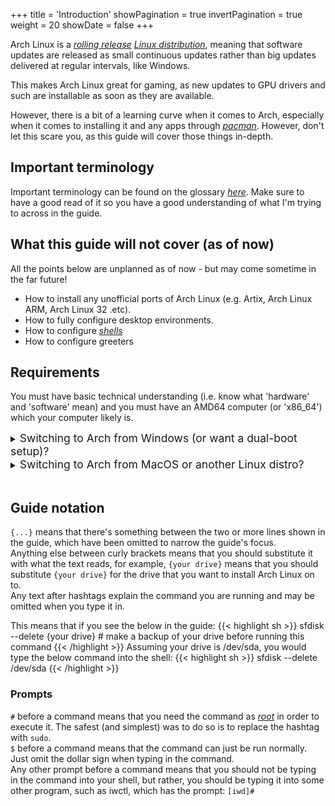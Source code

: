 +++
title = 'Introduction'
showPagination = true
invertPagination = true
weight = 20
showDate = false
+++

Arch Linux is a [_rolling release_](/arch-install-guide/glossary/package-manager) [_Linux distribution_](/arch-install-guide/glossary/distro), meaning that software updates are released as small continuous updates rather than big updates delivered at regular intervals, like Windows. 

This makes Arch Linux great for gaming, as new updates to GPU drivers and such are installable as soon as they are available. 

However, there is a bit of a learning curve when it comes to Arch, especially when it comes to installing it and any apps through [_pacman_](/arch-install-guide/glossary/package-manager). However, don't let this scare you, as this guide will cover those things in-depth.

## Important terminology

Important terminology can be found on the glossary [_here_](../glossary/). Make sure to have a good read of it so you have a good understanding of what I'm trying to across in the guide.

## What this guide will not cover (as of now)

All the points below are unplanned as of now - but may come sometime in the far future!

- How to install any unofficial ports of Arch Linux (e.g. Artix, Arch Linux ARM, Arch Linux 32 .etc).
- How to fully configure desktop environments.
- How to configure [_shells_](/arch-install-guide/glossary/shell)
- How to configure greeters

## Requirements

You must have basic technical understanding (i.e. know what 'hardware' and 'software' mean) and you must have an AMD64 computer (or 'x86_64') which your computer likely is.

<details>
    <summary><span style="font-size:1.25em;">Switching to Arch from Windows (or want a dual-boot setup)?</span></summary>

Hit the Windows Key and R on your keyboard at the same time, a dialog like the below should appear on the bottom left of your screen:
![](/images/arch-install-guide/run_dialog.png)

In it, type `cmd.exe`, and hit enter.
A window like the below should appear:
![](/images/arch-install-guide/cmd.png)

In that, enter the below command:
{{< highlight cmd >}} echo %PROCESSOR_ARCHITECTURE% {{< /highlight >}}
If it returns `AMD64`, you're all good to go.

</details>

<details>
    <summary><span style="font-size:1.25em;">Switching to Arch from MacOS or another Linux distro?</span></summary>

On MacOS, open the "Terminal" application from Finder.\
On any Linux distribution, open your terminal application. This could be kitty, alacritty, konsole, yakuake .etc.\
In the shell, enter the below command:
{{< highlight bash >}} uname -m {{< /highlight >}}
If it returns `x86_64`, you're all good to go.

</details>
 
</br>

## Guide notation

`{...}` means that there's something between the two or more lines shown in the guide, which have been omitted to narrow the guide's focus.\
Anything else between curly brackets means that you should substitute it with what the text reads, for example, `{your drive}` means that you should substitute `{your drive}` for the drive that you want to install Arch Linux on to.\
Any text after hashtags explain the command you are running and may be omitted when you type it in.

This means that if you see the below in the guide:
{{< highlight sh >}} sfdisk --delete {your drive} # make a backup of your drive before running this command {{< /highlight >}}
Assuming your drive is /dev/sda, you would type the below command into the shell:
{{< highlight sh >}} sfdisk --delete /dev/sda {{< /highlight >}}

### Prompts

`#` before a command means that you need the command as [_root_](/arch-install-guide/glossary/root-user) in order to execute it. The safest (and simplest) was to do so is to replace the hashtag with `sudo`.\
`$` before a command means that the command can just be run normally. Just omit the dollar sign when typing in the command.\
Any other prompt before a command means that you should not be typing in the command into your shell, but rather, you should be typing it into some other program, such as iwctl, which has the prompt: `[iwd]#`
